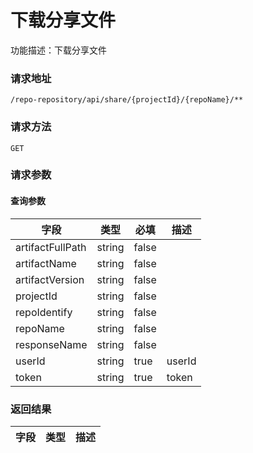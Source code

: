 # 下载分享文件
功能描述：下载分享文件

### 请求地址
```
/repo-repository/api/share/{projectId}/{repoName}/**
```

### 请求方法
`GET`
### 请求参数

#### 查询参数

| 字段 | 类型 | 必填 | 描述 |
| -------- | -------- | -------- | -------- |
| artifactFullPath     | string   | false       |  |
| artifactName     | string   | false       |  |
| artifactVersion     | string   | false       |  |
| projectId     | string   | false       |  |
| repoIdentify     | string   | false       |  |
| repoName     | string   | false       |  |
| responseName     | string   | false       |  |
| userId     | string   | true       | userId |
| token     | string   | true       | token |



### 返回结果

| 字段 | 类型 | 描述 |
| -------- | -------- | -------- |

